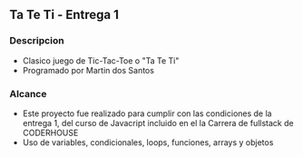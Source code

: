 ## Ta Te Ti - Entrega 1

### Descripcion

- Clasico juego de Tic-Tac-Toe o "Ta Te Ti"
- Programado por Martin dos Santos

### Alcance

* Este proyecto fue realizado para cumplir con las condiciones de la entrega 1, del curso de Javacript incluido en el la Carrera de fullstack de CODERHOUSE
* Uso de variables, condicionales, loops, funciones, arrays y objetos